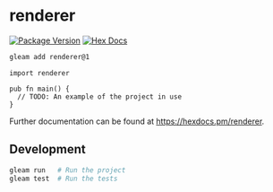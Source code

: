 # renderer

[![Package Version](https://img.shields.io/hexpm/v/renderer)](https://hex.pm/packages/renderer)
[![Hex Docs](https://img.shields.io/badge/hex-docs-ffaff3)](https://hexdocs.pm/renderer/)

```sh
gleam add renderer@1
```
```gleam
import renderer

pub fn main() {
  // TODO: An example of the project in use
}
```

Further documentation can be found at <https://hexdocs.pm/renderer>.

## Development

```sh
gleam run   # Run the project
gleam test  # Run the tests
```
